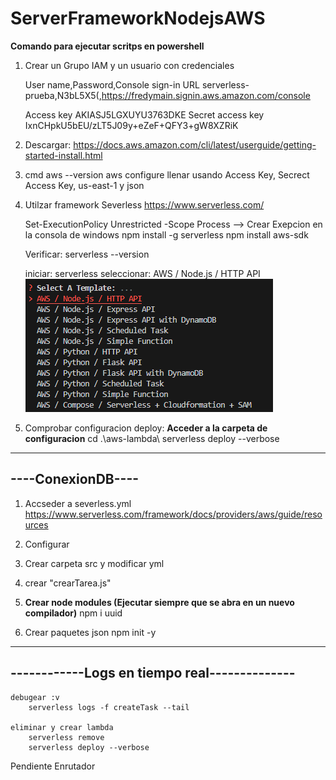 # ServerFrameworkNodejsAWS

**Comando para ejecutar scritps en powershell**


1. Crear un Grupo IAM y un usuario con credenciales

    User name,Password,Console sign-in URL
    serverless-prueba,N3bL5X5(,https://fredymain.signin.aws.amazon.com/console

    Access key
        AKIASJ5LGXUYU3763DKE
    Secret access key
        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

2. Descargar: https://docs.aws.amazon.com/cli/latest/userguide/getting-started-install.html

3. cmd
    aws --version
    aws configure
    llenar usando Access Key, Secrect Access Key, us-east-1 y json

4. Utilzar framework Severless https://www.serverless.com/

    Set-ExecutionPolicy Unrestricted -Scope Process --> Crear Exepcion en la consola de windows
    npm install -g serverless
    npm install aws-sdk

    Verificar:
        serverless --version

    iniciar:
        serverless
    seleccionar: 
        AWS / Node.js / HTTP API
        ![alt text](image.png)

5. Comprobar configuracion
    deploy:
        **Acceder a la carpeta de configuracion**
            cd .\aws-lambda\ 
            serverless deploy --verbose

------------------
----ConexionDB----
------------------

1. Accseder a severless.yml
    https://www.serverless.com/framework/docs/providers/aws/guide/resources
    
2. Configurar

3. Crear carpeta src y modificar yml

4. crear "crearTarea.js"

5. **Crear node modules (Ejecutar siempre que se abra en un nuevo compilador)**
    npm i uuid

6. Crear paquetes json
    npm init -y
-------------------------------------------------
------------**Logs en tiempo real**--------------
-------------------------------------------------
    debugear :v
        serverless logs -f createTask --tail
    
    eliminar y crear lambda
        serverless remove
        serverless deploy --verbose

Pendiente
    Enrutador
    